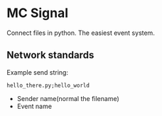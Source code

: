 # MC Signal
Connect files in python. The easiest event system.




## Network standards

Example send string:

````
hello_there.py;hello_world
````

- Sender name(normal the filename)
- Event name





